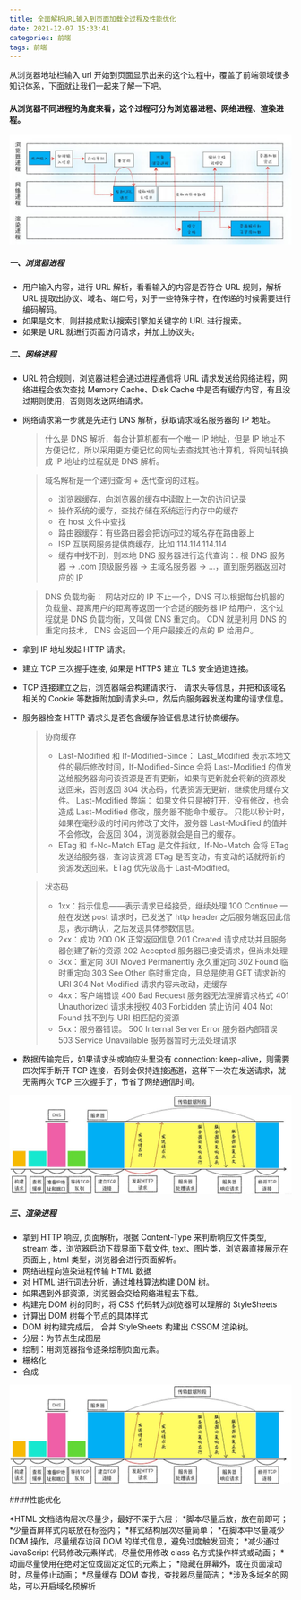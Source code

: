 ```yaml
---
title: 全面解析URL输入到页面加载全过程及性能优化
date: 2021-12-07 15:33:41
categories: 前端
tags: 前端
---
```


从浏览器地址栏输入 url 开始到页面显示出来的这个过程中，覆盖了前端领域很多知识体系，下面就让我们一起来了解一下吧。

#### 从浏览器不同进程的角度来看，这个过程可分为浏览器进程、网络进程、渲染进程。

![全过程](../images/01.jpg)

##### 一、浏览器进程

- 用户输入内容，进行 URL 解析，看看输入的内容是否符合 URL 规则，解析 URL 提取出协议、域名、端口号，对于一些特殊字符，在传递的时候需要进行编码解码。
- 如果是文本，则拼接成默认搜索引擎加关键字的 URL 进行搜索。
- 如果是 URL 就进行页面访问请求，并加上协议头。

##### 二、网络进程

- URL 符合规则，浏览器进程会通过进程通信将 URL 请求发送给网络进程，网络进程会依次查找 Memory Cache、Disk Cache 中是否有缓存内容，有且没过期则使用，否则则发送网络请求。
- 网络请求第一步就是先进行 DNS 解析，获取请求域名服务器的 IP 地址。

  > 什么是 DNS 解析，每台计算机都有一个唯一 IP 地址，但是 IP 地址不方便记忆，所以采用更方便记忆的网址去查找其他计算机，将网址转换成 IP 地址的过程就是 DNS 解析。

  > 域名解析是一个递归查询 + 迭代查询的过程。
  >
  > - 浏览器缓存，向浏览器的缓存中读取上一次的访问记录
  > - 操作系统的缓存，查找存储在系统运行内存中的缓存
  > - 在 host 文件中查找
  > - 路由器缓存：有些路由器会把访问过的域名存在路由器上
  > - ISP 互联网服务提供商缓存，比如 114.114.114.114
  > - 缓存中找不到，则本地 DNS 服务器进行迭代查询：. 根 DNS 服务器 -> .com 顶级服务器 -> 主域名服务器 -> ...，直到服务器返回对应的 IP

  > DNS 负载均衡：
  > 网站对应的 IP 不止一个，DNS 可以根据每台机器的负载量、距离用户的距离等返回一个合适的服务器 IP 给用户，这个过程就是 DNS 负载均衡，又叫做 DNS 重定向。 CDN 就是利用 DNS 的重定向技术， DNS 会返回一个用户最接近的点的 IP 给用户。

- 拿到 IP 地址发起 HTTP 请求。
- 建立 TCP 三次握手连接, 如果是 HTTPS 建立 TLS 安全通道连接。
- TCP 连接建立之后，浏览器端会构建请求行、 请求头等信息，并把和该域名相关的 Cookie 等数据附加到请求头中，然后向服务器发送构建的请求信息。
- 服务器检查 HTTP 请求头是否包含缓存验证信息进行协商缓存。

  > 协商缓存
  >
  > - Last-Modified 和 If-Modified-Since：
  >   Last_Modified 表示本地文件的最后修改时间，If-Modified-Since 会将 Last-Modified 的值发送给服务器询问该资源是否有更新，如果有更新就会将新的资源发送回来，否则返回 304 状态码，代表资源无更新，继续使用缓存文件。
  >   Last-Modified 弊端：
  >   如果文件只是被打开，没有修改，也会造成 Last-Modified 修改，服务器不能命中缓存。
  >   只能以秒计时，如果在毫秒级的时间内修改了文件，服务器 Last-Modified 的值并不会修改，会返回 304，浏览器就会是自己的缓存。
  > - ETag 和 If-No-Match
  >   ETag 是文件指纹，If-No-Match 会将 ETag 发送给服务器，查询该资源 ETag 是否变动，有变动的话就将新的资源发送回来。ETag 优先级高于 Last-Modified。

  > 状态码
  >
  > - 1xx：指示信息——表示请求已经接受，继续处理
  >   100 Continue 一般在发送 post 请求时，已发送了 http header 之后服务端返回此信息，表示确认，之后发送具体参数信息。
  > - 2xx：成功
  >   200 OK 正常返回信息
  >   201 Created 请求成功并且服务器创建了新的资源
  >   202 Accepted 服务器已接受请求，但尚未处理
  > - 3xx：重定向
  >   301 Moved Permanently 永久重定向
  >   302 Found 临时重定向
  >   303 See Other 临时重定向，且总是使用 GET 请求新的 URI
  >   304 Not Modified 请求内容未改动，走缓存
  > - 4xx：客户端错误
  >   400 Bad Request 服务器无法理解请求格式
  >   401 Unauthorized 请求未授权
  >   403 Forbidden 禁止访问
  >   404 Not Found 找不到与 URI 相匹配的资源
  > - 5xx：服务器错误。
  >   500 Internal Server Error 服务器内部错误
  >   503 Service Unavailable 服务器暂时无法处理请求

- 数据传输完后，如果请求头或响应头里没有 connection: keep-alive，则需要四次挥手断开 TCP 连接，否则会保持连接通道，这样下一次在发送请求，就无需再次 TCP 三次握手了，节省了网络通信时间。

![网络流程](../images/02.jpg)

##### 三、渲染进程

- 拿到 HTTP 响应, 页面解析，根据 Content-Type 来判断响应文件类型, stream 类，浏览器启动下载界面下载文件, text、图片类，浏览器直接展示在页面上 , html 类型，浏览器会进行页面解析。
- 网络进程向渲染进程传输 HTML 数据
- 对 HTML 进行词法分析，通过堆栈算法构建 DOM 树。
- 如果遇到外部资源，浏览器会交给网络进程去下载。
- 构建完 DOM 树的同时，将 CSS 代码转为浏览器可以理解的 StyleSheets
- 计算出 DOM 树每个节点的具体样式
- DOM 树构建完成后， 合并 StyleSheets 构建出 CSSOM 渲染树。
- 分层：为节点生成图层
- 绘制：用浏览器指令逐条绘制页面元素。
- 栅格化
- 合成

![渲染进程](../images/02.jpg)

####性能优化

*HTML 文档结构层次尽量少，最好不深于六层；
*脚本尽量后放，放在前即可；
*少量首屏样式内联放在标签内；
*样式结构层次尽量简单；
*在脚本中尽量减少 DOM 操作，尽量缓存访问 DOM 的样式信息，避免过度触发回流；
*减少通过 JavaScript 代码修改元素样式，尽量使用修改 class 名方式操作样式或动画；
*动画尽量使用在绝对定位或固定定位的元素上；
*隐藏在屏幕外，或在页面滚动时，尽量停止动画；
*尽量缓存 DOM 查找，查找器尽量简洁；
*涉及多域名的网站，可以开启域名预解析
